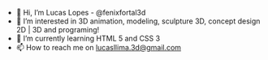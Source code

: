 - 👋 Hi, I’m Lucas Lopes - @fenixfortal3d
- 👀 I’m interested in 3D animation, modeling, sculpture 3D, concept design 2D | 3D and programing!
- 🌱 I’m currently learning HTML 5 and CSS 3
- 📫 How to reach me on lucasllima.3d@gmail.com
